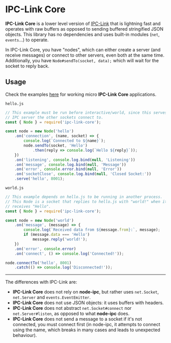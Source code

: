 # IPC-Link Core

**IPC-Link Core** is a lower level version of [IPC-Link](https://github.com/kyranet/ipc-link) that is lightning fast and operates with raw buffers as opposed to sending buffered stringified JSON objects. This library has no dependencies and uses built-in modules (`net`, `events`...) to operate.

In IPC-Link Core, you have "nodes", which can either create a server (and receive messages) or connect to other servers, even both at the same time. Additionally, you have `Node#sendTo(socket, data);` which will wait for the socket to reply back.

## Usage

Check the examples [here](https://github.com/kyranet/ipc-link-core/tree/master/test) for working micro **IPC-Link Core** applications.

`hello.js`

```javascript
// This example must be run before interactive/world, since this serves the
// IPC server the other sockets connect to.
const { Node } = require('ipc-link-core');

const node = new Node('hello')
	.on('connection', (name, socket) => {
		console.log(`Connected to ${name}`);
		node.sendTo(socket, 'Hello')
			.then(reply => console.log(`Hello ${reply}`));
	})
	.on('listening', console.log.bind(null, 'Listening'))
	.on('message', console.log.bind(null, 'Message'))
	.on('error', console.error.bind(null, 'Error'))
	.on('socketClose', console.log.bind(null, 'Closed Socket:'))
	.serve('hello', 8001);
```

`world.js`

```javascript
// This example depends on hello.js to be running in another process.
// This Node is a socket that replies to hello.js with "world!" when it
// receives "Hello".
const { Node } = require('ipc-link-core');

const node = new Node('world')
	.on('message', (message) => {
		console.log(`Received data from ${message.from}:`, message);
		if (message.data === 'Hello')
			message.reply('world!');
	})
	.on('error', console.error)
	.on('connect', () => console.log('Connected!'));

node.connectTo('hello', 8001)
	.catch(() => console.log('Disconnected!'));
```

---

The differences with IPC-Link are:

- **IPC-Link Core** does not rely on **node-ipc**, but rather uses `net.Socket`, `net.Server` and `events.EventEmitter`.
- **IPC-Link Core** does not use JSON objects: it uses buffers with headers.
- **IPC-Link Core** does not abstract `net.Socket#connect` nor `net.Server#listen`, as opposed to what **node-ipc** does.
- **IPC-Link Core** does not send a message to a socket if it's not connected, you must connect first (in node-ipc, it attempts to connect using the name, which breaks in many cases and leads to unexpected behaviour).
